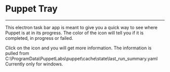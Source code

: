 # Puppet Tray
---
This electron task bar app is meant to give you a quick way to see where Puppet is at in its progress.
The color of the icon will tell you if it is completed, in progress or failed.

Click on the icon and you will get more information. The information is pulled from C:\ProgramData\PuppetLabs\puppet\cache\state\last_run_summary.yaml
Currently only for windows.
